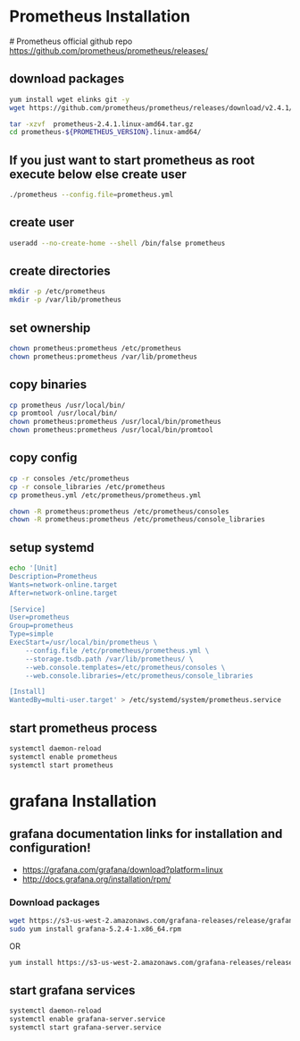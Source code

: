 # Prometheus Installation
*#* Prometheus official github repo
https://github.com/prometheus/prometheus/releases/
## download packages
```sh
yum install wget elinks git -y
wget https://github.com/prometheus/prometheus/releases/download/v2.4.1/prometheus-2.4.1.linux-amd64.tar.gz
```
```sh
tar -xzvf  prometheus-2.4.1.linux-amd64.tar.gz
cd prometheus-${PROMETHEUS_VERSION}.linux-amd64/
```
## If you just want to start prometheus as root execute below else create user
```sh
./prometheus --config.file=prometheus.yml
```
## create user
```sh
useradd --no-create-home --shell /bin/false prometheus
```
## create directories
```sh
mkdir -p /etc/prometheus
mkdir -p /var/lib/prometheus
```
## set ownership
```sh
chown prometheus:prometheus /etc/prometheus
chown prometheus:prometheus /var/lib/prometheus
```
## copy binaries
```sh
cp prometheus /usr/local/bin/
cp promtool /usr/local/bin/
chown prometheus:prometheus /usr/local/bin/prometheus
chown prometheus:prometheus /usr/local/bin/promtool
```
## copy config
```sh
cp -r consoles /etc/prometheus
cp -r console_libraries /etc/prometheus
cp prometheus.yml /etc/prometheus/prometheus.yml

chown -R prometheus:prometheus /etc/prometheus/consoles
chown -R prometheus:prometheus /etc/prometheus/console_libraries
```
## setup systemd
```sh
echo '[Unit]
Description=Prometheus
Wants=network-online.target
After=network-online.target

[Service]
User=prometheus
Group=prometheus
Type=simple
ExecStart=/usr/local/bin/prometheus \
    --config.file /etc/prometheus/prometheus.yml \
    --storage.tsdb.path /var/lib/prometheus/ \
    --web.console.templates=/etc/prometheus/consoles \
    --web.console.libraries=/etc/prometheus/console_libraries

[Install]
WantedBy=multi-user.target' > /etc/systemd/system/prometheus.service
```
## start prometheus process
```sh
systemctl daemon-reload
systemctl enable prometheus
systemctl start prometheus
```
# grafana Installation


## grafana documentation links for installation and configuration!
- https://grafana.com/grafana/download?platform=linux
- http://docs.grafana.org/installation/rpm/
### Download packages
```sh
wget https://s3-us-west-2.amazonaws.com/grafana-releases/release/grafana-5.2.4-1.x86_64.rpm 
sudo yum install grafana-5.2.4-1.x86_64.rpm 
```
OR
```sh
yum install https://s3-us-west-2.amazonaws.com/grafana-releases/release/grafana-5.2.4-1.x86_64.rpm -y 
```
## start grafana services
```sh
systemctl daemon-reload
systemctl enable grafana-server.service
systemctl start grafana-server.service
```


